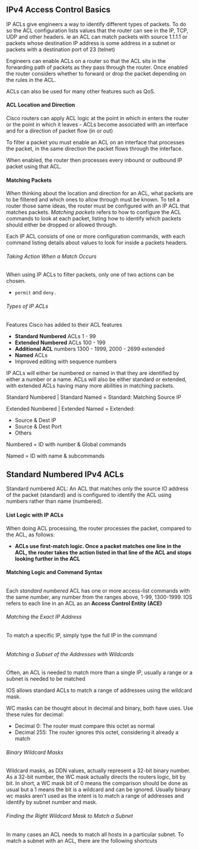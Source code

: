 ## IPv4 Access Control Basics

IP ACLs give engineers a way to identify different types of packets. To do so the ACL configuration lists values that the router can see in the IP, TCP, UDP and other headers. ie an ACL can match packets with source 1.1.1.1 or packets whose destination IP address is some address in a subnet or packets with a destination port of 23 (telnet)

Engineers can enable ACLs on a router so that the ACL sits in the forwarding path of packets as they pass through the router. Once enabled the router considers whether to forward or drop the packet depending on the rules in the ACL.

ACLs can also be used for many other features such as QoS. 

#### ACL Location and Direction
Cisco routers can apply ACL logic at the point in which in enters the router or the point in which it leaves - ACLs become associated with an interface and for a direction of packet flow (in or out)

To filter a packet you must enable an ACL on an interface that processes the packet, in the same direction the packet flows through the interface. 

When enabled, the router then processes every inbound or outbound IP packet using that ACL.

#### Matching Packets

When thinking about the location and direction for an ACL,  what packets are to be filtered and which ones to allow through must be known.
To tell a router those same ideas, the router must be configured with an IP ACL that matches packets. *Matching packets* refers to how to configure the ACL commands to look at each packet, listing how to identify which packets should either be dropped or allowed through.

Each IP ACL consists of one or more configuration commands, with each command listing details about values to look for inside a packets headers. 

###### Taking Action When a Match Occurs
When using IP ACLs to filter packets, only one of two actions can be chosen. 
 - ```permit``` and ```deny.```

###### Types of IP ACLs

Features Cisco has added to their ACL features

- **Standard Numbered** ACLs 1 - 99
- **Extended Numbered** ACLs 100 - 199
- **Additional ACL** numbers 1300 - 1999, 2000 - 2699 extended
- **Named** ACLs
- Improved editing with sequence numbers

IP ACLs will either be numbered or named in that they are identified by either a number or a name. ACLs will also be either standard or extended, with extended ACLs having many more abilities in matching packets.

Standard Numbered | Standard Named = Standard: Matching Source IP

Extended Numbered | Extended Named = Extended:
* Source & Dest IP
* Source & Dest Port
* Others

Numbered = ID with number & Global commands

Named = ID with name & subcommands
                        
## Standard Numbered IPv4 ACLs

Standard numbered ACL: An ACL that matches only the source IO address of the packet (standard) and is configured to identify the ACL using numbers rather than name (numbered).

#### List Logic with IP ACLs

When doing ACL processing, the router processes the packet, compared to the ACL, as follows:
- **ACLs use first-match logic. Once a packet matches one line in the ACL, the router takes the action listed in that line of the ACL and stops looking further in the ACL**

#### Matching Logic and Command Syntax

```access-list { 1 - 99 | 1300 - 1999 } { permit | deny } matching-params
```

Each *standard numbered* ACL has one or more access-list commands with the same number, any number from the ranges above, 1-99, 1300-1999. IOS refers to each line in an ACL as an **Access Control Entity (ACE)**

###### Matching the Exact IP Address

To match a specific IP, simply type the full IP in the command
```access-list 1 permit 10.10.10.1
```

###### Matching a Subset of the Addresses with Wildcards

Often, an ACL is needed to match more than a single IP, usually a range or a subnet is needed to be matched

IOS allows standard ACLs to match a range of addresses using the wildcard mask. 

WC masks can be thought about in decimal and binary, both have uses. Use these rules for decimal:

* Decimal 0: The router must compare this octet as normal
* Decimal 255: The router ignores this octet, considering it already a match

###### Binary Wildcard Masks

Wildcard masks, as DDN values, actually represent a 32-bit binary number. As a 32-bit number, the WC mask actually directs the routers logic, bit by bit.
In short, a WC mask bit of 0 means the comparison should be done as usual but a 1 means the bit is a wildcard and can be ignored.
Usually binary wc masks aren't used as the intent is to match a range of addresses and identify by subnet number and mask.

###### Finding the Right Wildcard Mask to Match a Subnet

In many cases an ACL needs to match all hosts in a particular subnet. To match a subnet with an ACL, there are the following shortcuts










